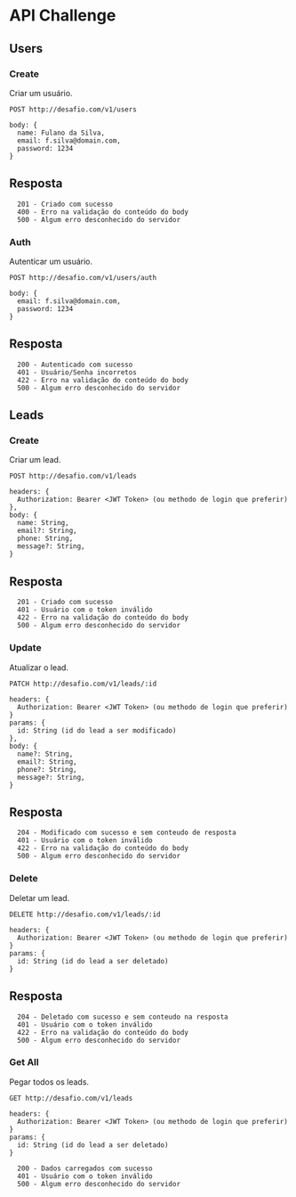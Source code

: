 # API Challenge

## Users

### Create

Criar um usuário.

`POST http://desafio.com/v1/users`

```
body: {
  name: Fulano da Silva,
  email: f.silva@domain.com,
  password: 1234
}
```

## Resposta

```
  201 - Criado com sucesso
  400 - Erro na validação do conteúdo do body
  500 - Algum erro desconhecido do servidor
```

### Auth

Autenticar um usuário.

`POST http://desafio.com/v1/users/auth`

```
body: {
  email: f.silva@domain.com,
  password: 1234
}
```

## Resposta

```
  200 - Autenticado com sucesso
  401 - Usuário/Senha incorretos
  422 - Erro na validação do conteúdo do body
  500 - Algum erro desconhecido do servidor
```

## Leads

### Create

Criar um lead.

`POST http://desafio.com/v1/leads`

```
headers: {
  Authorization: Bearer <JWT Token> (ou methodo de login que preferir)
},
body: {
  name: String,
  email?: String,
  phone: String,
  message?: String,
}
```

## Resposta

```
  201 - Criado com sucesso
  401 - Usuário com o token inválido
  422 - Erro na validação do conteúdo do body
  500 - Algum erro desconhecido do servidor
```

### Update

Atualizar o lead.

`PATCH http://desafio.com/v1/leads/:id`

```
headers: {
  Authorization: Bearer <JWT Token> (ou methodo de login que preferir)
}
params: {
  id: String (id do lead a ser modificado)
},
body: {
  name?: String,
  email?: String,
  phone?: String,
  message?: String,
}
```

## Resposta

```
  204 - Modificado com sucesso e sem conteudo de resposta
  401 - Usuário com o token inválido
  422 - Erro na validação do conteúdo do body
  500 - Algum erro desconhecido do servidor
```

### Delete

Deletar um lead.

`DELETE http://desafio.com/v1/leads/:id`

```
headers: {
  Authorization: Bearer <JWT Token> (ou methodo de login que preferir)
}
params: {
  id: String (id do lead a ser deletado)
}
```

## Resposta

```
  204 - Deletado com sucesso e sem conteudo na resposta
  401 - Usuário com o token inválido
  422 - Erro na validação do conteúdo do body
  500 - Algum erro desconhecido do servidor
```

### Get All

Pegar todos os leads.

`GET http://desafio.com/v1/leads`

```
headers: {
  Authorization: Bearer <JWT Token> (ou methodo de login que preferir)
}
params: {
  id: String (id do lead a ser deletado)
}
```

```
  200 - Dados carregados com sucesso
  401 - Usuário com o token inválido
  500 - Algum erro desconhecido do servidor
```
